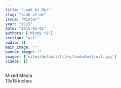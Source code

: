 ```yaml
---
title: "Look At Me!"
slug: "look-at-me"
issue: "Winter"
year: "2015"
date: "2015-01-01"
authors: ['Mindy Yi']
section: "art"
audio: []
main_image: ""
banner_image: ""
images: ['sites/default/files/lookatmefinal.jpg']
videos: []
---
```

  
Mixed Media  
13x18 inches

